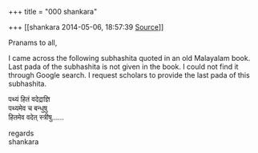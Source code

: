 +++
title = "000 shankara"

+++
[[shankara	2014-05-06, 18:57:39 [Source](https://groups.google.com/g/samskrita/c/CeoKYWxox8o)]]



Pranams to all,  
  
I came across the following subhashita quoted in an old Malayalam book. Last pada of the subhashita is not given in the book. I could not find it through Google search. I request scholars to provide the last pada of this subhashita.  
  
पथ्यं हितं वदेद्राज्ञि  
पथ्यमेव च बन्धुषु  
हितमेव वदेत् स्त्रीषु......  
  

  



regards  
shankara

